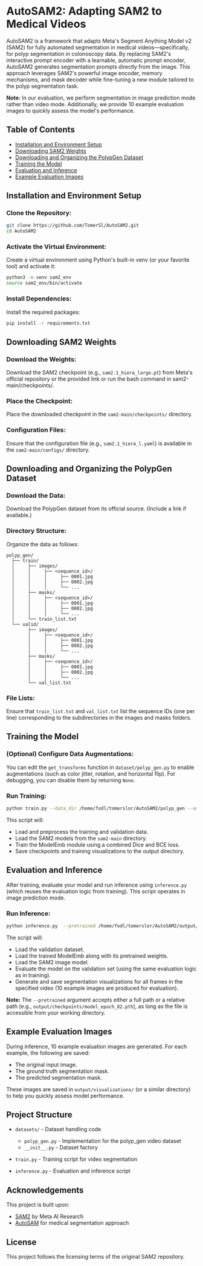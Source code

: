 # AutoSAM2: Adapting SAM2 to Medical Videos

AutoSAM2 is a framework that adapts Meta's Segment Anything Model v2 (SAM2) for fully automated segmentation in medical videos—specifically, for polyp segmentation in colonoscopy data. By replacing SAM2's interactive prompt encoder with a learnable, automatic prompt encoder, AutoSAM2 generates segmentation prompts directly from the image. This approach leverages SAM2's powerful image encoder, memory mechanisms, and mask decoder while fine-tuning a new module tailored to the polyp segmentation task.

**Note:** In our evaluation, we perform segmentation in image prediction mode rather than video mode. Additionally, we provide 10 example evaluation images to quickly assess the model's performance.

## Table of Contents
- [Installation and Environment Setup](#installation-and-environment-setup)
- [Downloading SAM2 Weights](#downloading-sam2-weights)
- [Downloading and Organizing the PolypGen Dataset](#downloading-and-organizing-the-polypgen-dataset)
- [Training the Model](#training-the-model)
- [Evaluation and Inference](#evaluation-and-inference)
- [Example Evaluation Images](#example-evaluation-images)


## Installation and Environment Setup

### Clone the Repository:
```bash
git clone https://github.com/TomerSl/AutoSAM2.git
cd AutoSAM2
```

### Activate the Virtual Environment:
Create a virtual environment using Python's built-in venv (or your favorite tool) and activate it:
```bash
python3 -m venv sam2_env
source sam2_env/bin/activate
```

### Install Dependencies:
Install the required packages:
```bash
pip install -r requirements.txt
```


## Downloading SAM2 Weights

### Download the Weights:
Download the SAM2 checkpoint (e.g., `sam2.1_hiera_large.pt`) from Meta's official repository or the provided link or run the bash command in sam2-main/checkpoints/.


### Place the Checkpoint:
Place the downloaded checkpoint in the `sam2-main/checkpoints/` directory.

### Configuration Files:
Ensure that the configuration file (e.g., `sam2.1_hiera_l.yaml`) is available in the `sam2-main/configs/` directory.

## Downloading and Organizing the PolypGen Dataset

### Download the Data:
Download the PolypGen dataset from its official source. (Include a link if available.)

### Directory Structure:
Organize the data as follows:
```
polyp_gen/
  ├── train/
  │     ├── images/
  │     │     ├── <sequence_id>/
  │     │     │     ├── 0001.jpg
  │     │     │     ├── 0002.jpg
  │     │     │     └── ...
  │     ├── masks/
  │     │     ├── <sequence_id>/
  │     │     │     ├── 0001.jpg
  │     │     │     ├── 0002.jpg
  │     │     │     └── ...
  │     └── train_list.txt
  └── valid/
        ├── images/
        │     ├── <sequence_id>/
        │     │     ├── 0001.jpg
        │     │     ├── 0002.jpg
        │     │     └── ...
        ├── masks/
        │     ├── <sequence_id>/
        │     │     ├── 0001.jpg
        │     │     ├── 0002.jpg
        │     │     └── ...
        └── val_list.txt
```

### File Lists:
Ensure that `train_list.txt` and `val_list.txt` list the sequence IDs (one per line) corresponding to the subdirectories in the images and masks folders.

## Training the Model

### (Optional) Configure Data Augmentations:
You can edit the `get_transforms` function in `dataset/polyp_gen.py` to enable augmentations (such as color jitter, rotation, and horizontal flip). For debugging, you can disable them by returning `None`.

### Run Training:
```bash
python train.py --data_dir /home/fodl/tomerslor/AutoSAM2/polyp_gen --output_dir output --batch_size 12 --epochs 200 --lr 5e-5
```

This script will:
- Load and preprocess the training and validation data.
- Load the SAM2 models from the `sam2-main` directory.
- Train the ModelEmb module using a combined Dice and BCE loss.
- Save checkpoints and training visualizations to the output directory.

## Evaluation and Inference

After training, evaluate your model and run inference using `inference.py` (which reuses the evaluation logic from training). This script operates in image prediction mode.

### Run Inference:
```bash
python inference.py  --pretrained /home/fodl/tomerslor/AutoSAM2/output/checkpoints/model_epoch_82.pth
```

The script will:
- Load the validation dataset.
- Load the trained ModelEmb along with its pretrained weights.
- Load the SAM2 image model.
- Evaluate the model on the validation set (using the same evaluation logic as in training).
- Generate and save segmentation visualizations for all frames in the specified video (10 example images are produced for evaluation).

**Note:** The `--pretrained` argument accepts either a full path or a relative path (e.g., `output/checkpoints/model_epoch_82.pth`), as long as the file is accessible from your working directory.

## Example Evaluation Images

During inference, 10 example evaluation images are generated. For each example, the following are saved:
- The original input image.
- The ground truth segmentation mask.
- The predicted segmentation mask.

These images are saved in `output/visualizations/` (or a similar directory) to help you quickly assess model performance.

## Project Structure

- `datasets/` - Dataset handling code
  - `polyp_gen.py` - Implementation for the polyp_gen video dataset
  - `__init__.py` - Dataset factory

- `train.py` - Training script for video segmentation
- `inference.py` - Evaluation and inference script



## Acknowledgements

This project is built upon:
- [SAM2](https://github.com/facebookresearch/sam2) by Meta AI Research
- [AutoSAM](https://github.com/talshaharabany/AutoSAM) for medical segmentation approach

## License

This project follows the licensing terms of the original SAM2 repository. 
